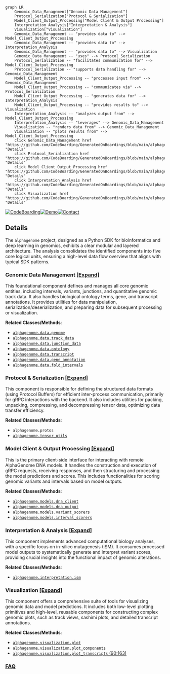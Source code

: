 ```mermaid
graph LR
    Genomic_Data_Management["Genomic Data Management"]
    Protocol_Serialization["Protocol & Serialization"]
    Model_Client_Output_Processing["Model Client & Output Processing"]
    Interpretation_Analysis["Interpretation & Analysis"]
    Visualization["Visualization"]
    Genomic_Data_Management -- "provides data to" --> Model_Client_Output_Processing
    Genomic_Data_Management -- "provides data to" --> Interpretation_Analysis
    Genomic_Data_Management -- "provides data to" --> Visualization
    Genomic_Data_Management -- "uses" --> Protocol_Serialization
    Protocol_Serialization -- "facilitates communication for" --> Model_Client_Output_Processing
    Protocol_Serialization -- "supports data handling for" --> Genomic_Data_Management
    Model_Client_Output_Processing -- "processes input from" --> Genomic_Data_Management
    Model_Client_Output_Processing -- "communicates via" --> Protocol_Serialization
    Model_Client_Output_Processing -- "generates data for" --> Interpretation_Analysis
    Model_Client_Output_Processing -- "provides results to" --> Visualization
    Interpretation_Analysis -- "analyzes output from" --> Model_Client_Output_Processing
    Interpretation_Analysis -- "leverages" --> Genomic_Data_Management
    Visualization -- "renders data from" --> Genomic_Data_Management
    Visualization -- "plots results from" --> Model_Client_Output_Processing
    click Genomic_Data_Management href "https://github.com/CodeBoarding/GeneratedOnBoardings/blob/main/alphagenome/Genomic_Data_Management.md" "Details"
    click Protocol_Serialization href "https://github.com/CodeBoarding/GeneratedOnBoardings/blob/main/alphagenome/Protocol_Serialization.md" "Details"
    click Model_Client_Output_Processing href "https://github.com/CodeBoarding/GeneratedOnBoardings/blob/main/alphagenome/Model_Client_Output_Processing.md" "Details"
    click Interpretation_Analysis href "https://github.com/CodeBoarding/GeneratedOnBoardings/blob/main/alphagenome/Interpretation_Analysis.md" "Details"
    click Visualization href "https://github.com/CodeBoarding/GeneratedOnBoardings/blob/main/alphagenome/Visualization.md" "Details"
```

[![CodeBoarding](https://img.shields.io/badge/Generated%20by-CodeBoarding-9cf?style=flat-square)](https://github.com/CodeBoarding/GeneratedOnBoardings)[![Demo](https://img.shields.io/badge/Try%20our-Demo-blue?style=flat-square)](https://www.codeboarding.org/demo)[![Contact](https://img.shields.io/badge/Contact%20us%20-%20contact@codeboarding.org-lightgrey?style=flat-square)](mailto:contact@codeboarding.org)

## Details

The `alphagenome` project, designed as a Python SDK for bioinformatics and deep learning in genomics, exhibits a clear modular and layered architecture. The analysis consolidates the identified components into five core logical units, ensuring a high-level data flow overview that aligns with typical SDK patterns.

### Genomic Data Management [[Expand]](./Genomic_Data_Management.md)
This foundational component defines and manages all core genomic entities, including intervals, variants, junctions, and quantitative genomic track data. It also handles biological ontology terms, gene, and transcript annotations. It provides utilities for data manipulation, serialization/deserialization, and preparing data for subsequent processing or visualization.


**Related Classes/Methods**:

- <a href="https://github.com/google-deepmind/alphagenome/blob/main/src/alphagenome/data/genome.py" target="_blank" rel="noopener noreferrer">`alphagenome.data.genome`</a>
- <a href="https://github.com/google-deepmind/alphagenome/blob/main/src/alphagenome/data/track_data.py" target="_blank" rel="noopener noreferrer">`alphagenome.data.track_data`</a>
- <a href="https://github.com/google-deepmind/alphagenome/blob/main/src/alphagenome/data/junction_data.py" target="_blank" rel="noopener noreferrer">`alphagenome.data.junction_data`</a>
- <a href="https://github.com/google-deepmind/alphagenome/blob/main/src/alphagenome/data/ontology.py" target="_blank" rel="noopener noreferrer">`alphagenome.data.ontology`</a>
- <a href="https://github.com/google-deepmind/alphagenome/blob/main/src/alphagenome/data/transcript.py" target="_blank" rel="noopener noreferrer">`alphagenome.data.transcript`</a>
- <a href="https://github.com/google-deepmind/alphagenome/blob/main/src/alphagenome/data/gene_annotation.py" target="_blank" rel="noopener noreferrer">`alphagenome.data.gene_annotation`</a>
- <a href="https://github.com/google-deepmind/alphagenome/blob/main/src/alphagenome/data/fold_intervals.py" target="_blank" rel="noopener noreferrer">`alphagenome.data.fold_intervals`</a>


### Protocol & Serialization [[Expand]](./Protocol_Serialization.md)
This component is responsible for defining the structured data formats (using Protocol Buffers) for efficient inter-process communication, primarily for gRPC interactions with the backend. It also includes utilities for packing, unpacking, compressing, and decompressing tensor data, optimizing data transfer efficiency.


**Related Classes/Methods**:

- `alphagenome.protos`
- <a href="https://github.com/google-deepmind/alphagenome/blob/main/src/alphagenome/tensor_utils.py" target="_blank" rel="noopener noreferrer">`alphagenome.tensor_utils`</a>


### Model Client & Output Processing [[Expand]](./Model_Client_Output_Processing.md)
This is the primary client-side interface for interacting with remote AlphaGenome DNA models. It handles the construction and execution of gRPC requests, receiving responses, and then structuring and processing the model predictions and scores. This includes functionalities for scoring genomic variants and intervals based on model outputs.


**Related Classes/Methods**:

- <a href="https://github.com/google-deepmind/alphagenome/blob/main/src/alphagenome/models/dna_client.py" target="_blank" rel="noopener noreferrer">`alphagenome.models.dna_client`</a>
- <a href="https://github.com/google-deepmind/alphagenome/blob/main/src/alphagenome/models/dna_output.py" target="_blank" rel="noopener noreferrer">`alphagenome.models.dna_output`</a>
- <a href="https://github.com/google-deepmind/alphagenome/blob/main/src/alphagenome/models/variant_scorers.py" target="_blank" rel="noopener noreferrer">`alphagenome.models.variant_scorers`</a>
- <a href="https://github.com/google-deepmind/alphagenome/blob/main/src/alphagenome/models/interval_scorers.py" target="_blank" rel="noopener noreferrer">`alphagenome.models.interval_scorers`</a>


### Interpretation & Analysis [[Expand]](./Interpretation_Analysis.md)
This component implements advanced computational biology analyses, with a specific focus on in-silico mutagenesis (ISM). It consumes processed model outputs to systematically generate and interpret variant scores, providing crucial insights into the functional impact of genomic alterations.


**Related Classes/Methods**:

- <a href="https://github.com/google-deepmind/alphagenome/blob/main/src/alphagenome/interpretation/ism.py" target="_blank" rel="noopener noreferrer">`alphagenome.interpretation.ism`</a>


### Visualization [[Expand]](./Visualization.md)
This component offers a comprehensive suite of tools for visualizing genomic data and model predictions. It includes both low-level plotting primitives and high-level, reusable components for constructing complex genomic plots, such as track views, sashimi plots, and detailed transcript annotations.


**Related Classes/Methods**:

- <a href="https://github.com/google-deepmind/alphagenome/blob/main/src/alphagenome/visualization/plot.py" target="_blank" rel="noopener noreferrer">`alphagenome.visualization.plot`</a>
- <a href="https://github.com/google-deepmind/alphagenome/blob/main/src/alphagenome/visualization/plot_components.py" target="_blank" rel="noopener noreferrer">`alphagenome.visualization.plot_components`</a>
- <a href="https://github.com/google-deepmind/alphagenome/blob/main/src/alphagenome/visualization/plot_transcripts.py#L90-L163" target="_blank" rel="noopener noreferrer">`alphagenome.visualization.plot_transcripts` (90:163)</a>




### [FAQ](https://github.com/CodeBoarding/GeneratedOnBoardings/tree/main?tab=readme-ov-file#faq)
